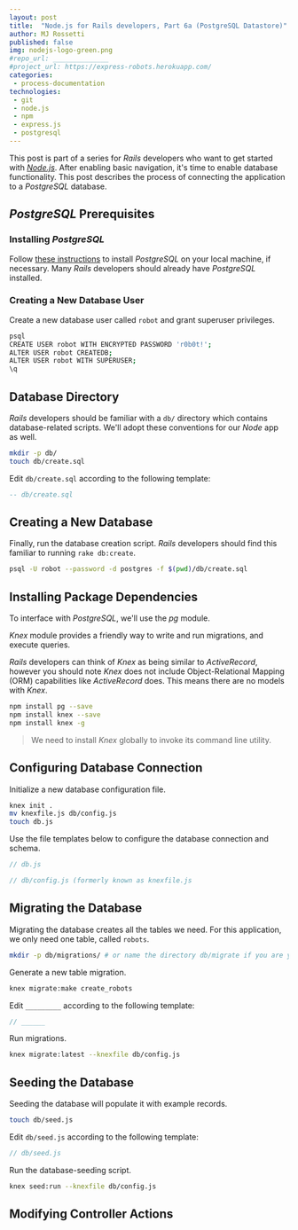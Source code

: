 ```yaml
---
layout: post
title:  "Node.js for Rails developers, Part 6a (PostgreSQL Datastore)"
author: MJ Rossetti
published: false
img: nodejs-logo-green.png
#repo_url: ______________
#project_url: https://express-robots.herokuapp.com/
categories:
 - process-documentation
technologies:
 - git
 - node.js
 - npm
 - express.js
 - postgresql
---
```


This post is part of a series for *Rails* developers who want to get started with [*Node.js*](https://nodejs.org/en/). After enabling basic navigation, it's time to enable database functionality. This post describes the process of connecting the application to a *PostgreSQL* database.

## *PostgreSQL* Prerequisites

### Installing *PostgreSQL*

Follow [these instructions](http://data-creative.info/process-documentation/2015/07/18/how-to-set-up-a-mac-development-environment/#postgresql) to install *PostgreSQL* on your local machine, if necessary. Many *Rails* developers should already have *PostgreSQL* installed.

### Creating a New Database User

Create a new database user called `robot` and grant superuser privileges.

```` sh
psql
CREATE USER robot WITH ENCRYPTED PASSWORD 'r0b0t!';
ALTER USER robot CREATEDB;
ALTER USER robot WITH SUPERUSER;
\q
````

## Database Directory

*Rails* developers should be familiar with a `db/` directory which contains database-related scripts. We'll adopt these conventions for our *Node* app as well.

```` sh
mkdir -p db/
touch db/create.sql
````

Edit `db/create.sql` according to the following template:

```` sql
-- db/create.sql
````

## Creating a New Database



Finally, run the database creation script. *Rails* developers should find this familiar to running `rake db:create`.

```` sh
psql -U robot --password -d postgres -f $(pwd)/db/create.sql
````









## Installing Package Dependencies

To interface with *PostgreSQL*, we'll use the *pg* module.

*Knex* module provides a friendly way to write and run migrations, and execute queries.

 *Rails* developers can think of *Knex* as being similar to *ActiveRecord*,
  however you should note *Knex* does not include Object-Relational Mapping (ORM) capabilities like *ActiveRecord* does. This means there are no models with *Knex*.

```` sh
npm install pg --save
npm install knex --save
npm install knex -g
````

> We need to install *Knex* globally to invoke its command line utility.

## Configuring Database Connection

Initialize a new database configuration file.

```` sh
knex init .
mv knexfile.js db/config.js
touch db.js
````

Use the file templates below to configure the database connection and schema.

```` js
// db.js
````

```` js
// db/config.js (formerly known as knexfile.js
````




## Migrating the Database

Migrating the database creates all the tables we need. For this application, we only need one table, called `robots`.

```` sh
mkdir -p db/migrations/ # or name the directory db/migrate if you are yearning for exact rails conventions
````

Generate a new table migration.

```` sh
knex migrate:make create_robots
````

Edit `_________` according to the following template:
```` js
// ______
````

Run migrations.

```` sh
knex migrate:latest --knexfile db/config.js
````

## Seeding the Database

Seeding the database will populate it with example records.

```` sh
touch db/seed.js
````

Edit `db/seed.js` according to the following template:

```` js
// db/seed.js
````

Run the database-seeding script.

```` sh
knex seed:run --knexfile db/config.js
````






## Modifying Controller Actions
